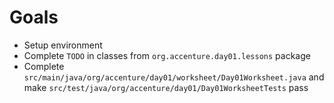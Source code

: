 # Goals
- Setup environment
- Complete `TODO` in classes from `org.accenture.day01.lessons` package
- Complete `src/main/java/org/accenture/day01/worksheet/Day01Worksheet.java` and make `src/test/java/org/accenture/day01/Day01WorksheetTests` pass